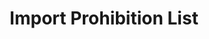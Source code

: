 ---
layout: page
title: Import Prohibition List
permalink: "/consumers/import-prohibition-list/"
main: |- 
    I. Live Dead Birds including Poultry – H.S. Codes 0105.110 – 0105.9900, 0106.3100 – 0106.3900, 0207 – 0207.3600 and 0210.9900

    II. Pork, Beef – H.S Codes 0201.1000 – 0204.5000 0206.1000 – 0206.9000,0210.100 – 0210.2000.

    III. Birds Eggs – H.S. Code 0407.000; excluding hatching eggs

    IV. Refined Vegetable Oils and Fats – H.S. Code 1507.1000.00 – 1516.2000.29 [but excluding refined Linseed, Castor and Olive oils. Crude vegetable oil are however NOT banned from importation]

    V. Cane or beet sugar chemically pure sucrose, in solid form containing added flavouring or colouring matter – H.S Code 1701.91.1000-1701.99.9000 in retail packs.

    VI. Cocoa Butter, Powder and Cakes – H.S Codes 1802.00.000 – 1803.20000, 1805.001000 – 1805.00.9000, 1806.10.0000 – 1804.00.0000.

    VII. Spaghetti/Noodles – H.S Codes 1902.1100 – 1902.30.0000.

    VIII. Fruit Juice in Retail Packs – H.S Codes 2009.11.0012 – 2009.11.0013 – 2009.9000.99

    IX. Waters, including Mineral Waters and Aerated Waters containing added Sugar or Sweetening Matter or Flavoured, ice snow – H.S Codes 2201.1000 – 2201.90.00, other non-alcoholic beverages H.S. Code 2202.10.00 – 2202.9000.99 [but excluding energy or Health Drinks {Liquid Dietary Supplements} e.g. Power Horse, Red Ginseng etc] H.S Code 2202.9000.91 and Beer and Stout (Bottled, Canned or Otherwise packed) H.S. Code 2203.0010.00 – 2203.0090.00

    X. Bagged Cement – H.S Code 2523.2900.22
    
    XI. Medicaments falling under headings 3003 and 3004 as indicated below:

    * Paracetamol Tablets and Syrups
    * Cotrimoxazole Tablets Syrups
    * Metronidazole Tablets and Syrups
    * Chloroquine Tablets and Syrups
    * Haematinic Formulations; Ferrous Sulphate and Ferrous Gluconate Tablets, Folic Acid Tablets, Vitamine B Complex Table [except modified released formulations].
    * Multivitamin Tablets, capsules and Syrups [except special formulations].
    * Aspirin Tablets [except modified released formulation and soluble aspirin].
    * Magnesium trisilicate tablets and suspensions.
    * Piperazine tablets and Syrups
    * Levamisole Tablets and Syrups
    * Clotrimazole Cream
    * Ointmnets – Penecilin/Gentamycin
    * Pyrantel Pamoate tables and Syrups

    II. Waste Pharmaceuticals – H.S. Code 3006.9200

    III. Soaps and Detergents – H.S Code 3401.11.1000 – 3402.90.0000 (in retail packs only)

    IV.  Mosquito Repellent Coils – H.S Code 3808 9110.91 (Mosquito Coils).

    V. Sanitary Wares of Plastics – H.S Code 3922.1000 – 3922.9000 and Domestic Articles and wares of Plastics H.S. Code 3924.1000 – 3924.9090.000 [but excluding Baby Feeding bottles 3924.9020.00] and flushing cistern and waterless tools toilets.

    VI. Rethreaded and used Pneumatic tyre but excluding used trucks tyres for rethreading of sized 11.00 x 20 and above 4012.2010.00.

    VII. Corrugated Paper and Paper Boards – H.S. Code 4808.1000, and cartons, boxes and cases made from corrugated paper and paper boards H.S. Code 4819.1000, Toilet paper, cleaning

    VIII. Telephone Re-charge Cards and Vouchers – H.S. Code 4911.9990.91
    
    IX. Carpets and other Textile floor coverings falling under H.S. Code 5701.10.000 - 5705.00.0000
    
    X. All types of Foot Wears, Bags and Suitcases H.S. Codes 6401.1000.11 – 6405.9000.99 and 4202.1100.10 – 4202.9900.99 [but excluding Safety Shoes used in oil industries, Sports Shoes, canvass shoes all Completely Knocked Down (CKD) blanks and parts]
    
    XI. Hollow Glass Bottles of a capacity exceeding 150mls (0.15 litres) of all kinds used for packaging of beverages by breweries and other beverage and drink companies– H.S. Code 7010.9021.29 and 7010.9031.00.

    XII. Used Compressors – H.S. Code 8414.3000, Used Air Conditioners – H.S. Codes 8415.1000.11 – 8415.9000.99 and Used Fridges/Freezers – H.S. Codes 8418.1000.11 – 8418.69.0000.

    XIII. Used Motor Vehicles above fifteen (15) years from the year of manufacture – H.S. Codes 8703.10.00 – 8703.90.0000
    
    XIV. Furniture – H.S. Codes 9401.1000.00 – 9401.9000.99 and 9403.1000 – 9404.9000, but excluding Baby walkers, laboratory cabinets such as microscope table, fume cupboards, laboratory benches (9403), Stadium Chairs, height adjustments device, base sledge, seat frames and control mechanism, arm guide and headguides. Also excluded are; skeletal parts of furniture such as blanks, unholstered or unfinished part of metal, plastics, veneer, chair shell etc. Also excluded are Motor Vehicle seats (9401.2000.00) and Seats other than garden seats or camping equipment, convertible into beds (9401.4000.00)
    
    XV. Ball Point Pens and parts including refills (excluding tip) H.S. Code 9608.10.0000
---